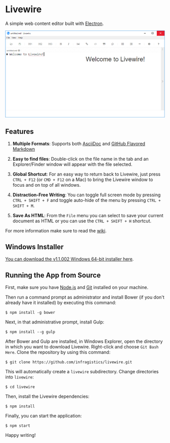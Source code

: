 ﻿# Livewire

A simple web content editor built with [Electron](electron.atom.io).

![Livewire](screenshot.png)

## Features
1. **Multiple Formats**: Supports both [AsciiDoc](http://www.methods.co.nz/asciidoc/) and [GitHub Flavored Markdown](https://help.github.com/articles/github-flavored-markdown/)

2. **Easy to find files**: Double-click on the file name in the tab and an Explorer/Finder window will appear with the file selected.

3. **Global Shortcut**: For an easy way to return back to Livewire, just press `CTRL + F12` (or `CMD + F12` on a Mac) to bring the Livewire window to focus and on top of all windows. 

4. **Distraction-Free Writing**: You can toggle full screen mode by pressing `CTRL + SHIFT + F` and toggle auto-hide of the menu by pressing `CTRL + SHIFT + M`.

5. **Save As HTML**: From the `File` menu you can select to save your current document as HTML or you can use the `CTRL + SHIFT + H` shortcut.

For more information make sure to read the [wiki](https://github.com/craigshoemaker/livewire/wiki).

		  
## Windows Installer		
 
 [You can download the v1.1.002 Windows 64-bit installer here](http://download.infragistics.com/users/livewire/Livewire-1.1.002-win-64.msi).

## Running the App from Source

First, make sure you have [Node.js](https://nodejs.org/) and [Git](https://git-scm.com/downloads) installed on your machine.

Then run a command prompt as administrator and install Bower (if you don't already have it installed) by executing this command:

    $ npm install -g bower
    
Next, in that administrative prompt, install Gulp:

    $ npm install --g gulp

After Bower and Gulp are installed, in Windows Explorer, open the directory in which you want to download Livewire.  Right-click and choose `Git Bash Here`.  Clone the repository by using this command:

    $ git clone https://github.com/infragistics/livewire.git
	
This will automatically create a `livewire` subdirectory.  Change directories into `livewire`:

    $ cd livewire 
    
Then, install the Livewire dependencies:

    $ npm install
    
Finally, you can start the application:
    
    $ npm start
    
Happy writing!
